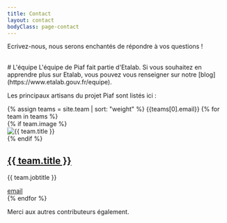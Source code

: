 ```yaml
---
title: Contact
layout: contact
bodyClass: page-contact
---
```


Ecrivez-nous, nous serons enchantés de répondre à vos questions !

<br/>
# L'équipe
L'équipe de Piaf fait partie d'Etalab. Si vous souhaitez en apprendre plus sur Etalab, vous pouvez vous renseigner sur notre [blog](https://www.etalab.gouv.fr/equipe).

Les principaux artisans du projet Piaf sont listés ici :

<div class="container pt-1 pb-6">
    <div class="row pt-0 pb-6">
        {% assign teams = site.team | sort: "weight" %}
        {{teams[0].email}}
        {% for team in teams %}
        <div class="col-12 col-md-4 mb-3">
            <div class="team team-summary">
                {% if team.image %}
                <div class="team-image">
                    <img alt="{{ team.title }}" class="img-fluid m-0" src="{{ team.image | relative_url }}" />
                </div>
                {% endif %}
                <div class="team-meta">
                    <h2 class="team-name"><a href="{{ team.linkedinurl | relative_url }}">{{ team.title }}</a></h2>
                    <p class="team-description">{{ team.jobtitle }}</p>
                    <a class="team-content" href="mailto:{{team.email}}">email</a>
                </div>
            </div>
        </div>
        {% endfor %}
    </div>
</div>

Merci aux autres contributeurs également.